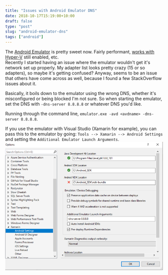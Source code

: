 ```yaml
---
title: "Issues with Android Emulator DNS"
date: 2018-10-17T15:19:00+10:00
draft: false
type: "post"
slug: "android-emulator-dns"
tags: ["android"]
---
```


The [Android Emulator](https://developer.android.com/studio/run/emulator) is pretty sweet now. Fairly performant, [works with Hyper-V](/content/posts/3-xamarin-and-hyper-v/index.md) still enabled, etc.  
Recently I started having an issue where the emulator wouldn't get it's network set up properly. My adapter list looks pretty crazy (15 or so adapters), so maybe it's getting confused? Anyway, seems to be an issue that others have come across as well, because I found a few StackOverflow issues about it.
<!--more-->  

Basically, it boils down to the emulator using the wrong DNS, whether it's misconfigured or being blocked I'm not sure. 
So when starting the emulator, set the DNS with `-dns-server 8.8.8.8` or whatever DNS you'd like.  

Running through the command line, `emulator.exe -avd <avdname> -dns-server 8.8.8.8`.  

If you use the emulator with Visual Studio (Xamarin for example), you can pass this to the emulator by going: `Tools --> Xamarin --> Android Settings` and setting the `Additional Emulator Launch Arguments`.
![Visual Studio Android Emulator DNS Launch Settings](img/VS_Android_Emulator_DNS.png)  